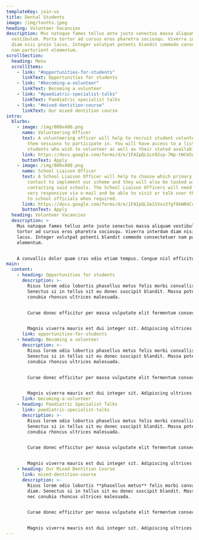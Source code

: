 ```yaml
---
templateKey: join-us
title: Dental Students
image: /img/tooths.jpeg
heading: Volunteer Vacancies
description: Mus natoque fames tellus ante justo senectus massa aliquam
  vestibulum. Porta tortor ad cursus eros pharetra sociosqu. Viverra interdum
  diam nisi proin lacus. Integer volutpat potenti blandit commodo consectetuer
  nam parturient elementum.
scrollSection:
  heading: Menu
  scrollItems:
    - link: "#opportunities-for-students"
      linkText: Opportunities for students
    - link: "#becoming-a-volunteer"
      linkText: Becoming a volunteer
    - link: "#paediatric-specialist-talks"
      linkText: Paediatric specialist talks
    - link: "#mixed-dentition-course"
      linkText: Our mixed dentition course
intro:
  blurbs:
    - image: /img/800x480.png
      name: Volunteering Officer
      text: A volunteering officer will help to recruit student volunteers and assign
        them sessions to participate in. You will have access to a list of
        students who wish to volunteer as well as their stated availability.
      link: https://docs.google.com/forms/d/e/1FAIpQLScn92sp-7Np-tWCm5g9loXMM9QPqTz_XUHQ0skJaSTbaCCtkg/viewform
      buttonText: Apply
    - image: /img/800x480.png
      name: School Liaison Officer
      text: A School Liaison Officer will help to choose which primary schools we will
        contact to implement our scheme and they will also be tasked with
        contacting said schools. The School Liaison Officers will need to be
        very responsive via e-mail and be able to visit or talk over the phone
        to school officials when required.
      link: https://docs.google.com/forms/d/e/1FAIpQLSe31Vvv37gf6kWR4CubG3VLEc5MAbHE5-hs92R7Pwc_Ft53yQ/viewform
      buttonText: Apply
  heading: Volunteer Vacancies
  description: >
    Mus natoque fames tellus ante justo senectus massa aliquam vestibulum. Porta
    tortor ad cursus eros pharetra sociosqu. Viverra interdum diam nisi proin
    lacus. Integer volutpat potenti blandit commodo consectetuer nam parturient
    elementum.


    A convallis dolor quam cras odio etiam tempus. Congue nisl efficitur euismod maximus per et himenaeos. Odio habitasse vulputate consequat parturient sagittis inceptos. Consequat proin arcu facilisis fames nisi vitae. Maecenas rhoncus ante mus est himenaeos purus duis velit.
main:
  content:
    - heading: Opportunities for students
      description: >-
        Risus lorem odio lobortis phasellus metus felis morbi convallis diam.
        Senectus si in tellus sit eu donec suscipit blandit. Massa potenti nec
        conubia rhoncus ultrices malesuada.


        Curae donec efficitur per massa vulputate elit fermentum consectetuer. Pharetra tellus purus primis nisi pede parturient. Tempus fermentum condimentum mollis ullamcorper per blandit sit.


        Magnis viverra mauris est dui integer sit. Adipiscing ultrices ullamcorper scelerisque massa lobortis velit luctus purus bibendum.
      link: opportunities-for-students
    - heading: Becoming a volunteer
      description: >-
        Risus lorem odio lobortis phasellus metus felis morbi convallis diam.
        Senectus si in tellus sit eu donec suscipit blandit. Massa potenti nec
        conubia rhoncus ultrices malesuada.


        Curae donec efficitur per massa vulputate elit fermentum consectetuer. Pharetra tellus purus primis nisi pede parturient. Tempus fermentum condimentum mollis ullamcorper per blandit sit.


        Magnis viverra mauris est dui integer sit. Adipiscing ultrices ullamcorper scelerisque massa lobortis velit luctus purus bibendum.
      link: becoming-a-volunteer
    - heading: Paediatric Specialist Talks
      link: paediatric-specialist-talks
      description: >-
        Risus lorem odio lobortis phasellus metus felis morbi convallis diam.
        Senectus si in tellus sit eu donec suscipit blandit. Massa potenti nec
        conubia rhoncus ultrices malesuada.


        Curae donec efficitur per massa vulputate elit fermentum consectetuer. Pharetra tellus purus primis nisi pede parturient. Tempus fermentum condimentum mollis ullamcorper per blandit sit.


        Magnis viverra mauris est dui integer sit. Adipiscing ultrices ullamcorper scelerisque massa lobortis velit luctus purus bibendum.
    - heading: Our Mixed Dentition Course
      link: mixed-dentition-course
      description: >-
        Risus lorem odio lobortis **phasellus metus** felis morbi convallis
        diam. Senectus si in tellus sit eu donec suscipit blandit. Massa potenti
        nec conubia rhoncus ultrices malesuada.


        Curae donec efficitur per massa vulputate elit fermentum consectetuer. Pharetra tellus purus primis nisi pede parturient. Tempus fermentum condimentum mollis ullamcorper per blandit sit.


        Magnis viverra mauris est dui integer sit. Adipiscing ultrices ullamcorper scelerisque massa lobortis velit luctus purus bibendum.
---
```

